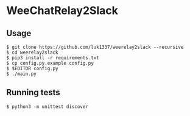 # WeeChatRelay2Slack

## Usage
```
$ git clone https://github.com/luk1337/weerelay2slack --recursive
$ cd weerelay2slack
$ pip3 install -r requirements.txt
$ cp config.py.example config.py
$ $EDITOR config.py
$ ./main.py
```

## Running tests
```
$ python3 -m unittest discover
```
